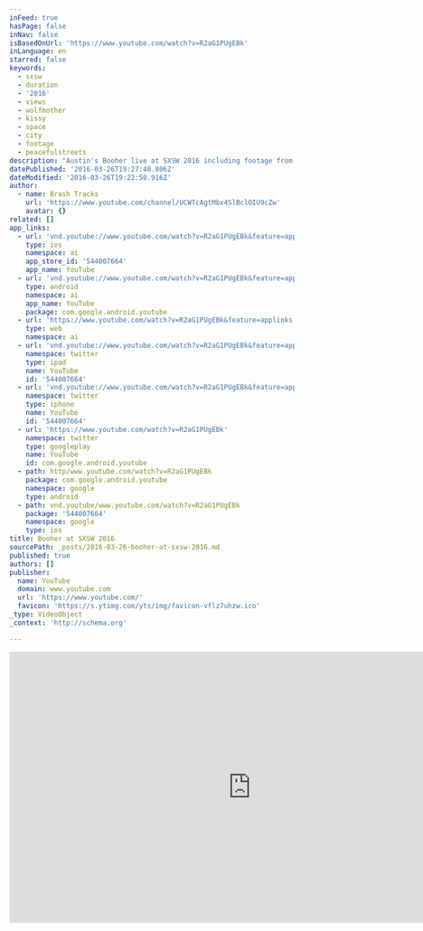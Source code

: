 ```yaml
---
inFeed: true
hasPage: false
inNav: false
isBasedOnUrl: 'https://www.youtube.com/watch?v=R2aG1PUgEBk'
inLanguage: en
starred: false
keywords:
  - sxsw
  - duration
  - '2016'
  - views
  - wolfmother
  - kissy
  - space
  - city
  - footage
  - peacefulstreets
description: "Austin's Booher live at SXSW 2016 including footage from Guero's, Tiniest Bar In Texas, and Parish. http://www.boohertheband.com http://www.facebook.com/boohermusic All songs of the upcoming debut Funny Tears out late 2016."
datePublished: '2016-03-26T19:27:40.806Z'
dateModified: '2016-03-26T19:22:50.916Z'
author:
  - name: Brash Tracks
    url: 'https://www.youtube.com/channel/UCWTcAgtMbx4SlBclOIU9cZw'
    avatar: {}
related: []
app_links:
  - url: 'vnd.youtube://www.youtube.com/watch?v=R2aG1PUgEBk&feature=applinks'
    type: ios
    namespace: ai
    app_store_id: '544007664'
    app_name: YouTube
  - url: 'vnd.youtube://www.youtube.com/watch?v=R2aG1PUgEBk&feature=applinks'
    type: android
    namespace: ai
    app_name: YouTube
    package: com.google.android.youtube
  - url: 'https://www.youtube.com/watch?v=R2aG1PUgEBk&feature=applinks'
    type: web
    namespace: ai
  - url: 'vnd.youtube://www.youtube.com/watch?v=R2aG1PUgEBk&feature=applinks'
    namespace: twitter
    type: ipad
    name: YouTube
    id: '544007664'
  - url: 'vnd.youtube://www.youtube.com/watch?v=R2aG1PUgEBk&feature=applinks'
    namespace: twitter
    type: iphone
    name: YouTube
    id: '544007664'
  - url: 'https://www.youtube.com/watch?v=R2aG1PUgEBk'
    namespace: twitter
    type: googleplay
    name: YouTube
    id: com.google.android.youtube
  - path: http/www.youtube.com/watch?v=R2aG1PUgEBk
    package: com.google.android.youtube
    namespace: google
    type: android
  - path: vnd.youtube/www.youtube.com/watch?v=R2aG1PUgEBk
    package: '544007664'
    namespace: google
    type: ios
title: Booher at SXSW 2016
sourcePath: _posts/2016-03-26-booher-at-sxsw-2016.md
published: true
authors: []
publisher:
  name: YouTube
  domain: www.youtube.com
  url: 'https://www.youtube.com/'
  favicon: 'https://s.ytimg.com/yts/img/favicon-vflz7uhzw.ico'
_type: VideoObject
_context: 'http://schema.org'

---
```

<iframe src="https://cdn.embedly.com/widgets/media.html?src=https%3A%2F%2Fwww.youtube.com%2Fembed%2FR2aG1PUgEBk%3Ffeature%3Doembed&amp;url=https%3A%2F%2Fwww.youtube.com%2Fwatch%3Fv%3DR2aG1PUgEBk&amp;image=https%3A%2F%2Fi.ytimg.com%2Fvi%2FR2aG1PUgEBk%2Fhqdefault.jpg&amp;key=b7d04c9b404c499eba89ee7072e1c4f7&amp;type=text%2Fhtml&amp;schema=youtube" width="854" height="480" scrolling="no" frameborder="0" allowfullscreen="allowfullscreen" style=""></iframe>